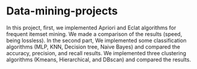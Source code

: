 # Data-mining-projects
In this project, first, we implemented Apriori and Eclat algorithms for frequent itemset mining. We made a comparison of the results (speed, being lossless). In the second part, We implemented some classification algorithms (MLP, KNN, Decision tree, Naive Bayes) and compared the accuracy, precision, and recall results. We implemented three clustering algorithms (Kmeans, Hierarchical, and DBscan) and compared the results.
